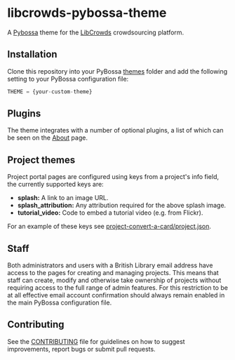 # libcrowds-pybossa-theme

A [Pybossa](https://github.com/PyBossa/pybossa) theme for the [LibCrowds](http://www.libcrowds.com) crowdsourcing platform.


## Installation

Clone this repository into your PyBossa [themes](https://github.com/PyBossa/pybossa/tree/master/pybossa/themes)
folder and add the following setting to your PyBossa configuration file:

```Python
THEME = {your-custom-theme}
```

## Plugins

The theme integrates with a number of optional plugins, a list of which can be
seen on the [About](https://www.libcrowds.com/about) page.


## Project themes

Project portal pages are configured using keys from a project's info field, the
currently supported keys are:

- **splash:** A link to an image URL.
- **splash_attribution:** Any attribution required for the above splash image.
- **tutorial_video:** Code to embed a tutorial video (e.g. from Flickr).

For an example of these keys see
[project-convert-a-card/project.json](https://github.com/LibCrowds/project-convert-a-card/blob/master/project.json).


## Staff

Both administrators and users with a British Library email address have access
to the pages for creating and managing projects. This means that staff can
create, modify and otherwise take ownership of projects without requiring
access to the full range of admin features. For this restriction to be at all
effective email account confirmation should always remain enabled in the main
PyBossa configuration file.


## Contributing

See the [CONTRIBUTING](CONTRIBUTING.md) file for guidelines on how to suggest improvements,
report bugs or submit pull requests.
